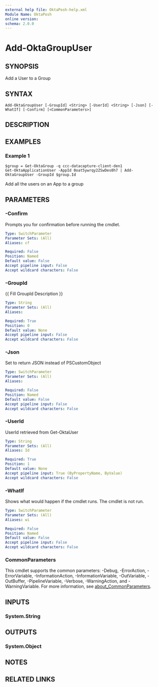 ```yaml
---
external help file: OktaPosh-help.xml
Module Name: OktaPosh
online version:
schema: 2.0.0
---
```


# Add-OktaGroupUser

## SYNOPSIS
Add a User to a Group

## SYNTAX

```
Add-OktaGroupUser [-GroupId] <String> [-UserId] <String> [-Json] [-WhatIf] [-Confirm] [<CommonParameters>]
```

## DESCRIPTION

## EXAMPLES

### Example 1
```
$group = Get-OktaGroup -q ccc-datacapture-client-den1
Get-OktaApplicationUser -AppId 0oat5ywrqy2ZSwDes0h7 | Add-OktaGroupUser -GroupId $group.Id
```

Add all the users on an App to a group

## PARAMETERS

### -Confirm
Prompts you for confirmation before running the cmdlet.

```yaml
Type: SwitchParameter
Parameter Sets: (All)
Aliases: cf

Required: False
Position: Named
Default value: False
Accept pipeline input: False
Accept wildcard characters: False
```

### -GroupId
{{ Fill GroupId Description }}

```yaml
Type: String
Parameter Sets: (All)
Aliases:

Required: True
Position: 0
Default value: None
Accept pipeline input: False
Accept wildcard characters: False
```

### -Json
Set to return JSON instead of PSCustomObject

```yaml
Type: SwitchParameter
Parameter Sets: (All)
Aliases:

Required: False
Position: Named
Default value: False
Accept pipeline input: False
Accept wildcard characters: False
```

### -UserId
UserId retrieved from Get-OktaUser

```yaml
Type: String
Parameter Sets: (All)
Aliases: Id

Required: True
Position: 1
Default value: None
Accept pipeline input: True (ByPropertyName, ByValue)
Accept wildcard characters: False
```

### -WhatIf
Shows what would happen if the cmdlet runs.
The cmdlet is not run.

```yaml
Type: SwitchParameter
Parameter Sets: (All)
Aliases: wi

Required: False
Position: Named
Default value: False
Accept pipeline input: False
Accept wildcard characters: False
```

### CommonParameters
This cmdlet supports the common parameters: -Debug, -ErrorAction, -ErrorVariable, -InformationAction, -InformationVariable, -OutVariable, -OutBuffer, -PipelineVariable, -Verbose, -WarningAction, and -WarningVariable. For more information, see [about_CommonParameters](http://go.microsoft.com/fwlink/?LinkID=113216).

## INPUTS

### System.String
## OUTPUTS

### System.Object
## NOTES

## RELATED LINKS
